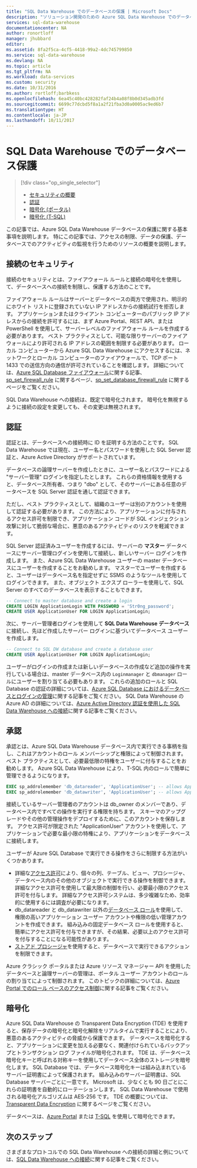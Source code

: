 ```yaml
---
title: "SQL Data Warehouse でのデータベースの保護 | Microsoft Docs"
description: "ソリューション開発のための Azure SQL Data Warehouse でのデータベース保護に関するヒント。"
services: sql-data-warehouse
documentationcenter: NA
author: ronortloff
manager: jhubbard
editor: 
ms.assetid: 8fa2f5ca-4cf5-4418-99a2-4dc745799850
ms.service: sql-data-warehouse
ms.devlang: NA
ms.topic: article
ms.tgt_pltfrm: NA
ms.workload: data-services
ms.custom: security
ms.date: 10/31/2016
ms.author: rortloff;barbkess
ms.openlocfilehash: 6ea45c40bc428282faf24b4a08f8b0d345adb3fd
ms.sourcegitcommit: 6699c77dcbd5f8a1a2f21fba3d0a0005ac9ed6b7
ms.translationtype: HT
ms.contentlocale: ja-JP
ms.lasthandoff: 10/11/2017
---
```

# <a name="secure-a-database-in-sql-data-warehouse"></a>SQL Data Warehouse でのデータベース保護
> [!div class="op_single_selector"]
> * [セキュリティの概要](sql-data-warehouse-overview-manage-security.md)
> * [認証](sql-data-warehouse-authentication.md)
> * [暗号化 (ポータル)](sql-data-warehouse-encryption-tde.md)
> * [暗号化 (T-SQL)](sql-data-warehouse-encryption-tde-tsql.md)
> 
> 

この記事では、Azure SQL Data Warehouse データベースの保護に関する基本事項を説明します。 特にこの記事では、アクセスの制限、データの保護、データベースでのアクティビティの監視を行うためのリソースの概要を説明します。

## <a name="connection-security"></a>接続のセキュリティ
接続のセキュリティとは、ファイアウォール ルールと接続の暗号化を使用して、データベースへの接続を制限し、保護する方法のことです。

ファイアウォール ルールはサーバーとデータベースの両方で使用され、明示的にホワイト リストに登録されていない IP アドレスからの接続試行を拒否します。 アプリケーションまたはクライアント コンピューターのパブリック IP アドレスからの接続を許可するには、まず Azure Portal、REST API、または PowerShell を使用して、サーバーレベルのファイアウォール ルールを作成する必要があります。 ベスト プラクティスとして、可能な限りサーバーのファイアウォールにより許可される IP アドレスの範囲を制限する必要があります。  ローカル コンピューターから Azure SQL Data Warehouse にアクセスするには、ネットワークとローカル コンピューターのファイアウォールで、TCP ポート 1433 での送信方向の通信が許可されていることを確認します。  詳細については、[Azure SQL Database ファイアウォール][Azure SQL Database firewall]に関する記事、[sp_set_firewall_rule][sp_set_firewall_rule] に関するページ、[sp_set_database_firewall_rule][sp_set_database_firewall_rule] に関するページをご覧ください。

SQL Data Warehouse への接続は、既定で暗号化されます。  暗号化を無視するように接続の設定を変更しても、その変更は無視されます。

## <a name="authentication"></a>認証
認証とは、データベースへの接続時に ID を証明する方法のことです。 SQL Data Warehouse では現在、ユーザー名とパスワードを使用した SQL Server 認証と、Azure Active Directory がサポートされています。 

データベースの論理サーバーを作成したときに、ユーザー名とパスワードによる "サーバー管理" ログインを指定したとします。 これらの資格情報を使用すると、データベース所有者、つまり "dbo" として、そのサーバーにある任意のデータベースを SQL Server 認証を通して認証できます。

ただし、ベスト プラクティスとして、組織のユーザーは別のアカウントを使用して認証する必要があります。 この方法により、アプリケーションに付与されるアクセス許可を制限でき、アプリケーション コードが SQL インジェクション攻撃に対して脆弱な場合に、悪意のあるアクティビティのリスクを軽減できます。 

SQL Server 認証済みユーザーを作成するには、サーバーの **マスター** データベースにサーバー管理ログインを使用して接続し、新しいサーバー ログインを作成します。  また、Azure SQL Data Warehouse ユーザーの master データベースにユーザーを作成することをお勧めします。 マスターでユーザーを作成すると、ユーザーはデータベース名を指定せずに SSMS のようなツールを使用してログインできます。  また、オブジェクト エクスプ ローラーを使用して、SQL Server のすべてのデータベースを表示することもできます。

```sql
-- Connect to master database and create a login
CREATE LOGIN ApplicationLogin WITH PASSWORD = 'Str0ng_password';
CREATE USER ApplicationUser FOR LOGIN ApplicationLogin;
```

次に、サーバー管理者ログインを使用して **SQL Data Warehouse データベース** に接続し、先ほど作成したサーバー ログインに基づいてデータベース ユーザーを作成します。

```sql
-- Connect to SQL DW database and create a database user
CREATE USER ApplicationUser FOR LOGIN ApplicationLogin;
```

ユーザーがログインの作成または新しいデータベースの作成など追加の操作を実行している場合は、master データベース内の `Loginmanager` と `dbmanager` ロールにユーザーを割り当てる必要もあります。 これらの追加のロールと SQL Database の認証の詳細については、[Azure SQL Database におけるデータベースとログインの管理][Managing databases and logins in Azure SQL Database]に関する記事をご覧ください。  SQL Data Warehouse の Azure AD の詳細については、[Azure Active Directory 認証を使用した SQL Data Warehouse への接続][Connecting to SQL Data Warehouse By Using Azure Active Directory Authentication]に関する記事をご覧ください。

## <a name="authorization"></a>承認
承認とは、Azure SQL Data Warehouse データベース内で実行できる事柄を指し、これはアカウントのロール メンバーシップと権限によって制御されます。 ベスト プラクティスとして、必要最低限の特権をユーザーに付与することをお勧めします。 Azure SQL Data Warehouse により、T-SQL 内のロールで簡単に管理できるようになります。

```sql
EXEC sp_addrolemember 'db_datareader', 'ApplicationUser'; -- allows ApplicationUser to read data
EXEC sp_addrolemember 'db_datawriter', 'ApplicationUser'; -- allows ApplicationUser to write data
```

接続しているサーバー管理者のアカウントは db_owner のメンバーであり、データベース内ですべての操作を実行する権限を持ちます。 スキーマのアップグレードやその他の管理操作をデプロイするために、このアカウントを保存します。 アクセス許可が限定された "ApplicationUser" アカウントを使用して、アプリケーションで必要な最小限の特権により、アプリケーションをデータベースに接続します。

ユーザーが Azure SQL Database で実行できる操作をさらに制限する方法がいくつかあります。

* 詳細な[アクセス許可][Permissions]により、個々の列、テーブル、ビュー、プロシージャ、データベース内のその他のオブジェクトで実行できる操作を制御できます。 詳細なアクセス許可を使用して最大限の制御を行い、必要最小限のアクセス許可を付与します。 詳細なアクセス許可システムは、多少複雑なため、効率的に使用するには調査が必要になります。
* db_datareader と db_datawriter 以外の[データベース ロール][Database roles]を使用して、権限の高いアプリケーション ユーザー アカウントや権限の低い管理アカウントを作成できます。 組み込みの固定データベース ロールを使用すると、簡単にアクセス許可を付与できますが、その結果、必要以上のアクセス許可を付与することになる可能性があります。
* [ストアド プロシージャ][Stored procedures]を使用すると、データベースで実行できるアクションを制限できます。

Azure クラシック ポータルまたは Azure リソース マネージャー API を使用したデータベースと論理サーバーの管理は、ポータル ユーザー アカウントのロールの割り当てによって制御されます。 このトピックの詳細については、[Azure Portal でのロール ベースのアクセス制御][Role-based access control in Azure Portal]に関する記事をご覧ください。

## <a name="encryption"></a>暗号化
Azure SQL Data Warehouse の Transparent Data Encryption (TDE) を使用すると、保存データの暗号化と暗号化解除をリアルタイムで実行することにより、悪意のあるアクティビティの脅威から保護できます。  データベースを暗号化すると、アプリケーションに変更を加える必要なく、関連付けられているバックアップとトランザクション ログ ファイルが暗号化されます。 TDE は、データベース暗号化キーと呼ばれる対称キーを使用してデータベース全体のストレージを暗号化します。 SQL Database では、データベース暗号化キーは組み込まれているサーバー証明書によって保護されます。 組み込みのサーバー証明書は、SQL Database サーバーごとに一意です。 Microsoft は、少なくとも 90 日ごとにこれらの証明書を自動的にローテーションします。 SQL Data Warehouse で使用される暗号化アルゴリズムは AES-256 です。 TDE の概要については、[Transparent Data Encryption][Transparent Data Encryption] に関するページをご覧ください。

データベースは、[Azure Portal][Encryption with Portal] または [T-SQL][Encryption with TSQL] を使用して暗号化できます。

## <a name="next-steps"></a>次のステップ
さまざまなプロトコルでの SQL Data Warehouse への接続の詳細と例については、[SQL Data Warehouse への接続][Connect to SQL Data Warehouse]に関する記事をご覧ください。

<!--Image references-->

<!--Article references-->
[Connect to SQL Data Warehouse]: ./sql-data-warehouse-connect-overview.md
[Encryption with Portal]: ./sql-data-warehouse-encryption-tde.md
[Encryption with TSQL]: ./sql-data-warehouse-encryption-tde-tsql.md
[Connecting to SQL Data Warehouse By Using Azure Active Directory Authentication]: ./sql-data-warehouse-authentication.md

<!--MSDN references-->
[Azure SQL Database firewall]: https://msdn.microsoft.com/library/ee621782.aspx
[sp_set_firewall_rule]: https://msdn.microsoft.com/library/dn270017.aspx
[sp_set_database_firewall_rule]: https://msdn.microsoft.com/library/dn270010.aspx
[Database roles]: https://msdn.microsoft.com/library/ms189121.aspx
[Managing databases and logins in Azure SQL Database]: https://msdn.microsoft.com/library/ee336235.aspx
[Permissions]: https://msdn.microsoft.com/library/ms191291.aspx
[Stored procedures]: https://msdn.microsoft.com/library/ms190782.aspx
[Transparent Data Encryption]: https://msdn.microsoft.com/library/bb934049.aspx
[Azure portal]: https://portal.azure.com/

<!--Other Web references-->
[Role-based access control in Azure Portal]: https://azure.microsoft.com/documentation/articles/role-based-access-control-configure
